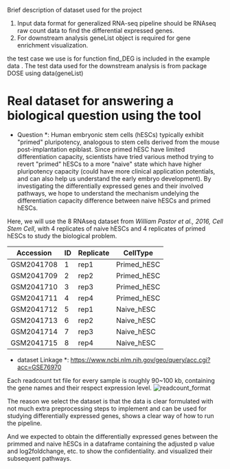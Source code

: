 Brief description of dataset used for the project

1. Input data format for generalized RNA-seq pipeline should be RNAseq raw count data to find the differential expressed genes.
2. For downstream analysis geneList object is required for gene enrichment visualization.

the test case we use is for function find_DEG is included in the example data . The test data used for the downstream analysis is from package DOSE using data(geneList) 

# Real dataset for answering a biological question using the tool

* Question *:
Human embryonic stem cells (hESCs) typically exhibit "primed" pluripotency, analogous to stem cells derived from the mouse post-implantation epiblast. Since primed hESC have limited differentiation capacity, scientists have tried various method trying to revert "primed" hESCs to a more "naive" state which have higher pluripotency capacity (could have more clinical application potentials, and can also help us understand the early embryo development). By investigating the differentially expressed genes and their involved pathways, we hope to understand the mechanism undelying the differentiation capacity difference between naive hESCs and primed hESCs.


Here, we will use the 8 RNAseq dataset from *William Pastor et al., 2016, Cell Stem Cell*, with 4 replicates of naive hESCs and 4 replicates of primed hESCs to study the biological problem.

| Accession  | ID  | Replicate | CellType    ||------------|-----|-----------|-------------||GSM2041708  | 1   |  rep1     | Primed_hESC | |GSM2041709  | 2   |  rep2     | Primed_hESC | |GSM2041710  | 3   |  rep3     | Primed_hESC | |GSM2041711  | 4   |  rep4     | Primed_hESC | |GSM2041712  | 5   |  rep1     | Naive_hESC  | |GSM2041713  | 6   |  rep2     | Naive_hESC  | |GSM2041714  | 7   |  rep3     | Naive_hESC  | |GSM2041715  | 8   |  rep4     | Naive_hESC  | 

* dataset Linkage *:   https://www.ncbi.nlm.nih.gov/geo/query/acc.cgi?acc=GSE76970


Each readcount txt file for every sample is roughly 90~100 kb, containing the gene names and their respect expression level. 
![readcount_format]('/Users/jesi/Documents/Generalized-RNAseq-analysis-pipeline/readcount_screenshot.jpg')

The reason we select the dataset is that the data is clear formulated with not much extra preprocessing steps to implement and can be used for studying differentially expressed genes, shows a clear way of how to run the pipeline.

And we expected to obtain the differentially expressed genes between the primmed and naive hESCs in a dataframe containing the adjusted p value and log2foldchange, etc. to show the confidentiality.
and visualized their subsequent pathways.

